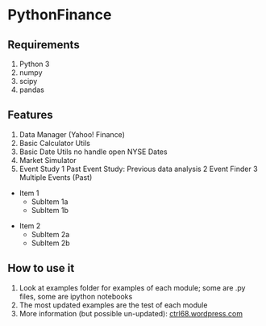PythonFinance
=============

Requirements
------------

1. Python 3
2. numpy
3. scipy
4. pandas

Features
--------

1. Data Manager (Yahoo! Finance)
2. Basic Calculator Utils
3. Basic Date Utils no handle open NYSE Dates
4. Market Simulator
5. Event Study
 1 Past Event Study: Previous data analysis
 2 Event Finder
 3 Multiple Events (Past)

- Item 1
  - SubItem 1a
  - SubItem 1b

<!-- hey there sailor -->

- Item 2
  - SubItem 2a
  - SubItem 2b

How to use it
-------------

1. Look at examples folder for examples of each module; some are .py files, some are ipython notebooks
2. The most updated examples are the test of each module
3. More information (but possible un-updated): [ctrl68.wordpress.com](http://ctrl68.wordpress.com/category/python/pythonfinance/)
